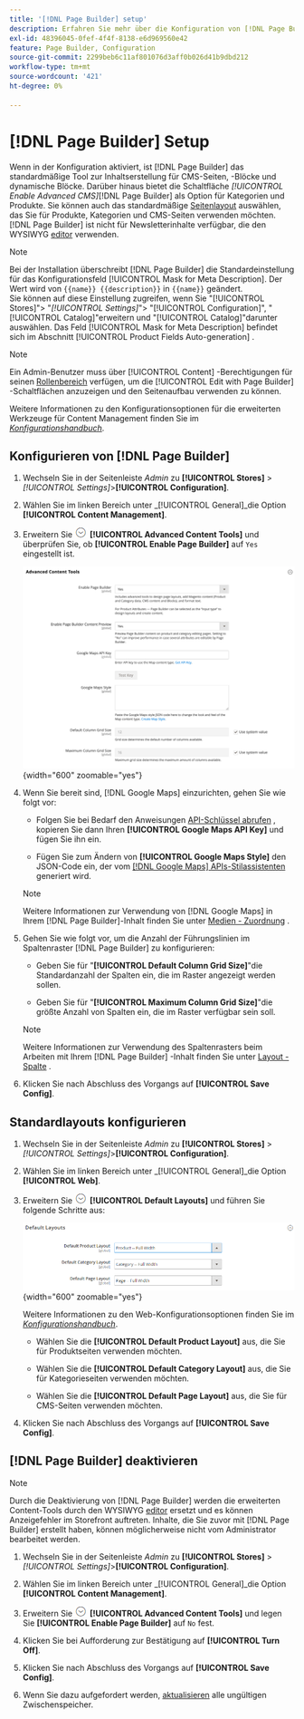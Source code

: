```yaml
---
title: '[!DNL Page Builder] setup'
description: Erfahren Sie mehr über die Konfiguration von [!DNL Page Builder] Funktionen in Admin für Adobe Commerce und Magento Open Source.
exl-id: 48396045-0fef-4f4f-8138-e6d969560e42
feature: Page Builder, Configuration
source-git-commit: 2299beb6c11af801076d3aff0b026d41b9dbd212
workflow-type: tm+mt
source-wordcount: '421'
ht-degree: 0%

---
```


# [!DNL Page Builder] Setup

Wenn in der Konfiguration aktiviert, ist [!DNL Page Builder] das standardmäßige Tool zur Inhaltserstellung für CMS-Seiten, -Blöcke und dynamische Blöcke. Darüber hinaus bietet die Schaltfläche _[!UICONTROL Enable Advanced CMS]_[!DNL Page Builder] als Option für Kategorien und Produkte. Sie können auch das standardmäßige [Seitenlayout](../content-design/page-layout.md) auswählen, das Sie für Produkte, Kategorien und CMS-Seiten verwenden möchten. [!DNL Page Builder] ist nicht für Newsletterinhalte verfügbar, die den WYSIWYG [editor](../content-design/editor.md) verwenden.

>[!NOTE]
>
>Bei der Installation überschreibt [!DNL Page Builder] die Standardeinstellung für das Konfigurationsfeld [!UICONTROL Mask for Meta Description]. Der Wert wird von `{{name}} {{description}}` in `{{name}}` geändert.
><br>
>Sie können auf diese Einstellung zugreifen, wenn Sie &quot;[!UICONTROL Stores]&quot;> &quot;_[!UICONTROL Settings]_&quot;> &quot;[!UICONTROL Configuration]&quot;, &quot;[!UICONTROL Catalog]&quot;erweitern und &quot;[!UICONTROL Catalog]&quot;darunter auswählen. Das Feld [!UICONTROL Mask for Meta Description] befindet sich im Abschnitt [!UICONTROL Product Fields Auto-generation] .

>[!NOTE]
>
>Ein Admin-Benutzer muss über [!UICONTROL Content] -Berechtigungen für seinen [Rollenbereich](../systems/permissions-user-roles.md) verfügen, um die [!UICONTROL Edit with Page Builder] -Schaltflächen anzuzeigen und den Seitenaufbau verwenden zu können.

Weitere Informationen zu den Konfigurationsoptionen für die erweiterten Werkzeuge für Content Management finden Sie im [_Konfigurationshandbuch_](../configuration-reference/general/content-management.md).

## Konfigurieren von [!DNL Page Builder]

1. Wechseln Sie in der Seitenleiste _Admin_ zu **[!UICONTROL Stores]** > _[!UICONTROL Settings]_>**[!UICONTROL Configuration]**.

1. Wählen Sie im linken Bereich unter _[!UICONTROL General]_die Option **[!UICONTROL Content Management]**.

1. Erweitern Sie ![Erweiterungsauswahl](../assets/icon-display-expand.png) **[!UICONTROL Advanced Content Tools]** und überprüfen Sie, ob **[!UICONTROL Enable Page Builder]** auf `Yes` eingestellt ist.

   ![Erweiterte Content-Tools](../configuration-reference/general/assets/content-management-advanced-content-tools.png){width="600" zoomable="yes"}

1. Wenn Sie bereit sind, [!DNL Google Maps] einzurichten, gehen Sie wie folgt vor:

   - Folgen Sie bei Bedarf den Anweisungen [API-Schlüssel abrufen][1] , kopieren Sie dann Ihren **[!UICONTROL Google Maps API Key]** und fügen Sie ihn ein.

   - Fügen Sie zum Ändern von **[!UICONTROL Google Maps Style]** den JSON-Code ein, der vom [[!DNL Google Maps] APIs-Stilassistenten][2] generiert wird.

   >[!NOTE]
   >
   >Weitere Informationen zur Verwendung von [!DNL Google Maps] in Ihrem [!DNL Page Builder]-Inhalt finden Sie unter [Medien - Zuordnung](map.md) .

1. Gehen Sie wie folgt vor, um die Anzahl der Führungslinien im Spaltenraster [!DNL Page Builder] zu konfigurieren:

   - Geben Sie für &quot;**[!UICONTROL Default Column Grid Size]**&quot;die Standardanzahl der Spalten ein, die im Raster angezeigt werden sollen.

   - Geben Sie für &quot;**[!UICONTROL Maximum Column Grid Size]**&quot;die größte Anzahl von Spalten ein, die im Raster verfügbar sein soll.

   >[!NOTE]
   >
   >Weitere Informationen zur Verwendung des Spaltenrasters beim Arbeiten mit Ihrem [!DNL Page Builder] -Inhalt finden Sie unter [Layout - Spalte](column.md) .

1. Klicken Sie nach Abschluss des Vorgangs auf **[!UICONTROL Save Config]**.

## Standardlayouts konfigurieren

1. Wechseln Sie in der Seitenleiste _Admin_ zu **[!UICONTROL Stores]** > _[!UICONTROL Settings]_>**[!UICONTROL Configuration]**.

1. Wählen Sie im linken Bereich unter _[!UICONTROL General]_die Option **[!UICONTROL Web]**.

1. Erweitern Sie ![Erweiterungsselektor](../assets/icon-display-expand.png) **[!UICONTROL Default Layouts]** und führen Sie folgende Schritte aus:

   ![Standardlayouts](../configuration-reference/general/assets/web-default-layouts.png){width="600" zoomable="yes"}

   Weitere Informationen zu den Web-Konfigurationsoptionen finden Sie im [_Konfigurationshandbuch_](../configuration-reference/general/web.md#default-layouts).

   - Wählen Sie die **[!UICONTROL Default Product Layout]** aus, die Sie für Produktseiten verwenden möchten.

   - Wählen Sie die **[!UICONTROL Default Category Layout]** aus, die Sie für Kategorieseiten verwenden möchten.

   - Wählen Sie die **[!UICONTROL Default Page Layout]** aus, die Sie für CMS-Seiten verwenden möchten.

1. Klicken Sie nach Abschluss des Vorgangs auf **[!UICONTROL Save Config]**.

## [!DNL Page Builder] deaktivieren

>[!NOTE]
>
>Durch die Deaktivierung von [!DNL Page Builder] werden die erweiterten Content-Tools durch den WYSIWYG [editor](../content-design/editor.md) ersetzt und es können Anzeigefehler im Storefront auftreten. Inhalte, die Sie zuvor mit [!DNL Page Builder] erstellt haben, können möglicherweise nicht vom Administrator bearbeitet werden.

1. Wechseln Sie in der Seitenleiste _Admin_ zu **[!UICONTROL Stores]** > _[!UICONTROL Settings]_>**[!UICONTROL Configuration]**.

1. Wählen Sie im linken Bereich unter _[!UICONTROL General]_die Option **[!UICONTROL Content Management]**.

1. Erweitern Sie ![Erweiterungsauswahl](../assets/icon-display-expand.png) **[!UICONTROL Advanced Content Tools]** und legen Sie **[!UICONTROL Enable Page Builder]** auf `No` fest.

1. Klicken Sie bei Aufforderung zur Bestätigung auf **[!UICONTROL Turn Off]**.

1. Klicken Sie nach Abschluss des Vorgangs auf **[!UICONTROL Save Config]**.

1. Wenn Sie dazu aufgefordert werden, [aktualisieren](../systems/cache-management.md) alle ungültigen Zwischenspeicher.

[1]: https://developers.google.com/maps/documentation/javascript/get-api-key
[2]: https://mapstyle.withgoogle.com/

